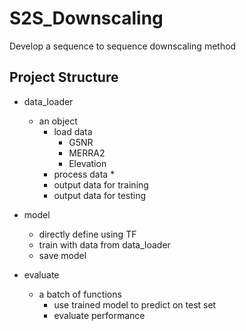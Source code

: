 # S2S_Downscaling
Develop a sequence to sequence downscaling method

## Project Structure
* data_loader
    * an object
        * load data
            * G5NR
            * MERRA2
            * Elevation
        * process data
            * 
        * output data for training
        * output data for testing

* model
    * directly define using TF
    * train with data from data_loader
    * save model
    
* evaluate
    * a batch of functions
        * use trained model to predict on test set
        * evaluate performance
